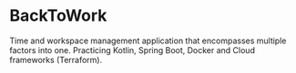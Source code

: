 # BackToWork

Time and workspace management application that encompasses multiple factors into one. Practicing Kotlin, Spring Boot, Docker and Cloud frameworks (Terraform).

